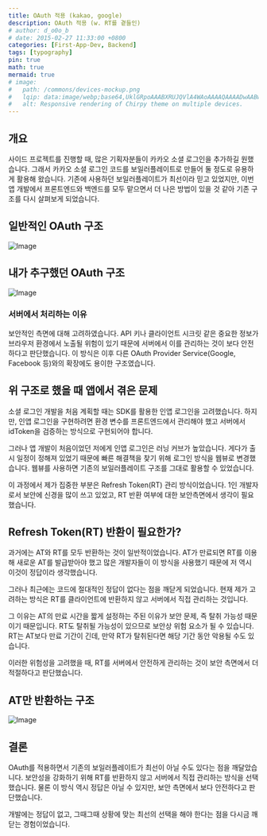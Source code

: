 ```yaml
---
title: OAuth 적용 (kakao, google)
description: OAuth 적용 (w. RT를 곁들인)
# author: d_o0o_b
# date: 2015-02-27 11:33:00 +0800
categories: [First-App-Dev, Backend]
tags: [typography]
pin: true
math: true
mermaid: true
# image:
#   path: /commons/devices-mockup.png
#   lqip: data:image/webp;base64,UklGRpoAAABXRUJQVlA4WAoAAAAQAAAADwAABwAAQUxQSDIAAAARL0AmbZurmr57yyIiqE8oiG0bejIYEQTgqiDA9vqnsUSI6H+oAERp2HZ65qP/VIAWAFZQOCBCAAAA8AEAnQEqEAAIAAVAfCWkAALp8sF8rgRgAP7o9FDvMCkMde9PK7euH5M1m6VWoDXf2FkP3BqV0ZYbO6NA/VFIAAAA
#   alt: Responsive rendering of Chirpy theme on multiple devices.
---
```


## 개요
사이드 프로젝트를 진행할 때, 많은 기획자분들이 카카오 소셜 로그인을 추가하길 원했습니다. 그래서 카카오 소셜 로그인 코드를 보일러플레이트로 만들어 둘 정도로 유용하게 활용해 왔습니다. 기존에 사용하던 보일러플레이트가 최선이라 믿고 있었지만, 이번 앱 개발에서 프론트엔드와 백엔드를 모두 맡으면서 더 나은 방법이 있을 것 같아 기존 구조를 다시 살펴보게 되었습니다.

## 일반적인 OAuth 구조
![Image](https://github.com/user-attachments/assets/ff1aa562-47ad-433d-adbd-2e709391f1a9?raw=true)


## 내가 추구했던 OAuth 구조
![Image](https://github.com/user-attachments/assets/dd07be5e-d3ac-43e4-8b49-b2191889c382?raw=true)

<!-- ## 내가 추구했던 OAuth 구조
제가 선택한 구조는 [일반적인 OAuth 구조 2](#일반적인-oauth-구조-2)입니다. -->

### 서버에서 처리하는 이유
보안적인 측면에 대해 고려하였습니다. API 키나 클라이언트 시크릿 같은 중요한 정보가 브라우저 환경에서 노출될 위험이 있기 때문에 서버에서 이를 관리하는 것이 보다 안전하다고 판단했습니다. 
이 방식은 이후 다른 OAuth Provider Service(Google, Facebook 등)와의 확장에도 용이한 구조였습니다.



## 위 구조로 했을 때 앱에서 겪은 문제
소셜 로그인 개발을 처음 계획할 때는 SDK를 활용한 인앱 로그인을 고려했습니다. 하지만, 인앱 로그인을 구현하려면 환경 변수를 프론트엔드에서 관리해야 했고 서버에서 idToken을 검증하는 방식으로 구현되어야 합니다.

그러나 앱 개발이 처음이었던 저에게 인앱 로그인은 러닝 커브가 높았습니다. 
게다가 출시 일정이 정해져 있었기 때문에 빠른 해결책을 찾기 위해 로그인 방식을 웹뷰로 변경했습니다. 웹뷰를 사용하면 기존의 보일러플레이트 구조를 그대로 활용할 수 있었습니다.

이 과정에서 제가 집중한 부분은 Refresh Token(RT) 관리 방식이었습니다. 1인 개발자로서 보안에 신경을 많이 쓰고 있었고, RT 반환 여부에 대한 보안측면에서 생각이 필요했습니다.

## Refresh Token(RT) 반환이 필요한가?
과거에는 AT와 RT를 모두 반환하는 것이 일반적이었습니다. AT가 만료되면 RT를 이용해 새로운 AT를 발급받아야 했고 많은 개발자들이 이 방식을 사용했기 때문에 저 역시 이것이 정답이라 생각했습니다.

그러나 최근에는 코드에 절대적인 정답이 없다는 점을 깨닫게 되었습니다. 현재 제가 고려하는 방식은 RT를 클라이언트에 반환하지 않고 서버에서 직접 관리하는 것입니다.

그 이유는 AT의 만료 시간을 짧게 설정하는 주된 이유가 보안 문제, 즉 탈취 가능성 때문이기 때문입니다. RT도 탈취될 가능성이 있으므로 보안상 위험 요소가 될 수 있습니다. RT는 AT보다 만료 기간이 긴데, 만약 RT가 탈취된다면 해당 기간 동안 악용될 수도 있습니다.

이러한 위험성을 고려했을 때, RT를 서버에서 안전하게 관리하는 것이 보안 측면에서 더 적절하다고 판단했습니다.

## AT만 반환하는 구조
![Image](https://github.com/user-attachments/assets/6193b605-a8f6-4e88-9155-195b414b1e35?raw=true)


## 결론
OAuth를 적용하면서 기존의 보일러플레이트가 최선이 아닐 수도 있다는 점을 깨달았습니다. 보안성을 강화하기 위해 RT를 반환하지 않고 서버에서 직접 관리하는 방식을 선택했습니다. 물론 이 방식 역시 정답은 아닐 수 있지만, 보안 측면에서 보다 안전하다고 판단했습니다.

개발에는 정답이 없고, 그때그때 상황에 맞는 최선의 선택을 해야 한다는 점을 다시금 깨닫는 경험이었습니다.

